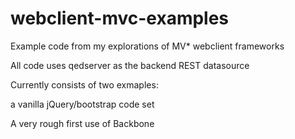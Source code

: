 webclient-mvc-examples
======================

Example code from my explorations of MV* webclient frameworks

All code uses qedserver as the backend REST datasource

Currently consists of two exmaples:

a vanilla jQuery/bootstrap code set

A very rough first use of Backbone
